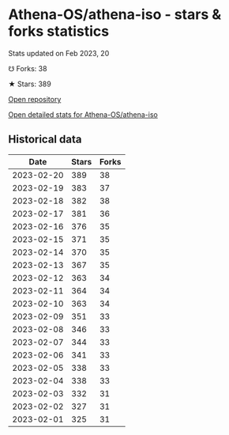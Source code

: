 # Athena-OS/athena-iso - stars & forks statistics

Stats updated on Feb 2023, 20

☋ Forks: 38

★ Stars: 389

[Open repository](https://github.com/Athena-OS/athena-iso)

[Open detailed stats for Athena-OS/athena-iso](https://reviewgithub.com/rep/Athena-OS/athena-iso)

## Historical data
| Date | Stars | Forks |
|------|-------|-------|
| 2023-02-20 | 389 | 38 | 
| 2023-02-19 | 383 | 37 | 
| 2023-02-18 | 382 | 38 | 
| 2023-02-17 | 381 | 36 | 
| 2023-02-16 | 376 | 35 | 
| 2023-02-15 | 371 | 35 | 
| 2023-02-14 | 370 | 35 | 
| 2023-02-13 | 367 | 35 | 
| 2023-02-12 | 363 | 34 | 
| 2023-02-11 | 364 | 34 | 
| 2023-02-10 | 363 | 34 | 
| 2023-02-09 | 351 | 33 | 
| 2023-02-08 | 346 | 33 | 
| 2023-02-07 | 344 | 33 | 
| 2023-02-06 | 341 | 33 | 
| 2023-02-05 | 338 | 33 | 
| 2023-02-04 | 338 | 33 | 
| 2023-02-03 | 332 | 31 | 
| 2023-02-02 | 327 | 31 | 
| 2023-02-01 | 325 | 31 | 

